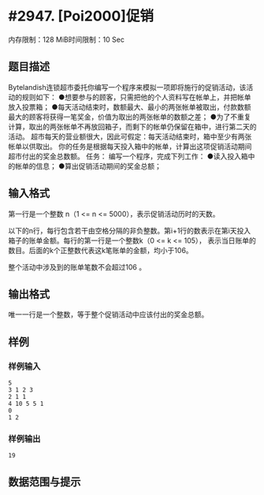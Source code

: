 # #2947. [Poi2000]促销

内存限制：128 MiB时间限制：10 Sec

## 题目描述

Bytelandish连锁超市委托你编写一个程序来模拟一项即将施行的促销活动，该活动的规则如下： 
●想要参与的顾客，只需把他的个人资料写在帐单上，并把帐单放入投票箱； 
●每天活动结束时，数额最大、最小的两张帐单被取出，付款数额最大的顾客将获得一笔奖金，价值为取出的两张帐单的数额之差； 
●为了不重复计算，取出的两张帐单不再放回箱子，而剩下的帐单仍保留在箱中，进行第二天的活动。 
超市每天的营业额很大，因此可假定：每天活动结束时，箱中至少有两张帐单以供取出。 
你的任务是根据每天投入箱中的帐单，计算出这项促销活动期间超市付出的奖金总数额。 
任务： 
编写一个程序，完成下列工作： 
●读入投入箱中的帐单的信息； 
●算出促销活动期间的奖金总额； 

## 输入格式

 

第一行是一个整数 n（1 <= n <= 5000），表示促销活动历时的天数。

以下的n行，每行包含若干由空格分隔的非负整数。第i+1行的数表示在第i天投入箱子的账单金额。每行的第一行是一个整数k（0 <= k <= 105）， 表示当日账单的数目。后面的k个正整数代表这k笔账单的金额，均小于106。

整个活动中涉及到的账单笔数不会超过106 。

## 输出格式

唯一一行是一个整数，等于整个促销活动中应该付出的奖金总额。

 

## 样例

### 样例输入

    
    5
    3 1 2 3
    2 1 1
    4 10 5 5 1
    0
    1 2
    
    

### 样例输出

    
     
    19
    
    
    

## 数据范围与提示
